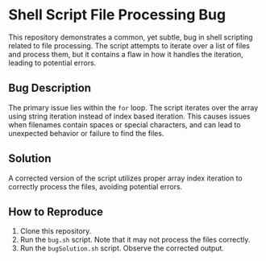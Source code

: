 # Shell Script File Processing Bug

This repository demonstrates a common, yet subtle, bug in shell scripting related to file processing.  The script attempts to iterate over a list of files and process them, but it contains a flaw in how it handles the iteration, leading to potential errors.

## Bug Description

The primary issue lies within the `for` loop. The script iterates over the array using string iteration instead of index based iteration. This causes issues when filenames contain spaces or special characters, and can lead to unexpected behavior or failure to find the files.

## Solution

A corrected version of the script utilizes proper array index iteration to correctly process the files, avoiding potential errors.

## How to Reproduce

1. Clone this repository.
2. Run the `bug.sh` script. Note that it may not process the files correctly.
3. Run the `bugSolution.sh` script. Observe the corrected output.